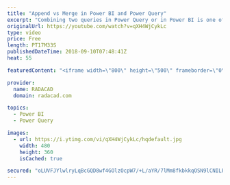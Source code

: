 ```yaml
---
title: "Append vs Merge in Power BI and Power Query"
excerpt: "Combining two queries in Power Query or in Power BI is one of the most basic and also essential tasks that you would need to do in most of data preparation scenarios. There are two types of combining queries; Merge, and Append. Database developers easily understand the difference, but the majority of"
originalUrl: https://youtube.com/watch?v=qXH4WjCykLc
type: video
price: Free
length: PT17M33S
publishedDateTime: 2018-09-10T07:48:41Z
heat: 55

featuredContent: "<iframe width=\"800\" height=\"500\" frameborder=\"0\" src=\"https://www.youtube.com/embed/qXH4WjCykLc\" allow=\"accelerometer; autoplay; encrypted-media; gyroscope; picture-in-picture\" allowfullscreen></iframe>"

provider:
  name: RADACAD
  domain: radacad.com

topics:
  - Power BI
  - Power Query

images:
  - url: https://i.ytimg.com/vi/qXH4WjCykLc/hqdefault.jpg
    width: 480
    height: 360
    isCached: true

secured: "oLUVFJYlwlryLqBcGQD8wf4GOlzOcpW7/+L/aYR/7lMm8fkbkkqOSN9lCNILFCt/CGiUmUkFot+2xYUv5LqfF0hoP5Ou+LgiPz278gwYaQ0NVhjqk04YWFNHMWh8JltIo63cf6VyW+ruQi5dV49INcyMbfhhJDMqviI9bU3quh0SDeSQMdmZgOOU6HtgMoXFKjahqAyqnCeocMlk9InZUSSdArG63m7swETZ0EhKcP6qNOwBNVT4GGRdyU/GyGvFQVKVPSHOMCLvwZne6GLZhs50Eg/ulTADjgWeeKrb99jvN7BWI79U/tBAH0TKjT+PTtzniqXyoKSQZ+pwvAitIYvMAEKbgIOeG85+eWLHPHqvrw7hC1nTyu6+CeShvSxpQThAhq2iTN4dyB+N8tCNfZTsbVu6GnvpQ+Ls5FWmX39YyfLuc9s6Y4BCswmkUQ2f;jTFYSTAKjAf8uG5qxQJJ7A=="
---
```


